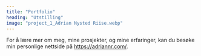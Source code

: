 ```yaml
---
title: "Portfolio"
heading: "Utstilling"
image: "project_1_Adrian Nysted Riise.webp"
---
```


For å lære mer om meg, mine prosjekter, og mine erfaringer, kan du besøke min personlige nettside på <a href='https://adriannr.com' target='_blank'>https://adriannr.com/</a>.
